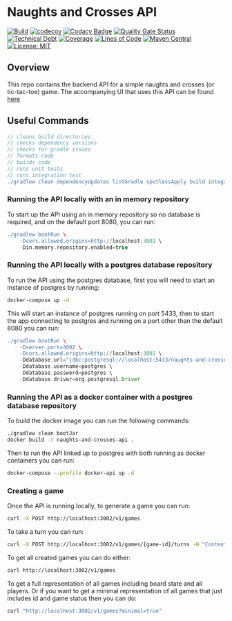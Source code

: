 # Naughts and Crosses API

[![Build](https://github.com/michaelruocco/naughts-and-crosses-api/workflows/pipeline/badge.svg)](https://github.com/michaelruocco/naughts-and-crosses-api/actions)
[![codecov](https://codecov.io/gh/michaelruocco/naughts-and-crosses-api/branch/master/graph/badge.svg?token=FWDNP534O7)](https://codecov.io/gh/michaelruocco/naughts-and-crosses-api)
[![Codacy Badge](https://app.codacy.com/project/badge/Grade/272889cf707b4dcb90bf451392530794)](https://www.codacy.com/gh/michaelruocco/naughts-and-crosses-api/dashboard?utm_source=github.com&amp;utm_medium=referral&amp;utm_content=michaelruocco/naughts-and-crosses-api&amp;utm_campaign=Badge_Grade)
[![Quality Gate Status](https://sonarcloud.io/api/project_badges/measure?project=michaelruocco_naughts-and-crosses-api&metric=alert_status)](https://sonarcloud.io/dashboard?id=michaelruocco_naughts-and-crosses-api)
[![Technical Debt](https://sonarcloud.io/api/project_badges/measure?project=michaelruocco_naughts-and-crosses-api&metric=sqale_index)](https://sonarcloud.io/dashboard?id=michaelruocco_naughts-and-crosses-api)
[![Coverage](https://sonarcloud.io/api/project_badges/measure?project=michaelruocco_naughts-and-crosses-api&metric=coverage)](https://sonarcloud.io/dashboard?id=michaelruocco_naughts-and-crosses-api)
[![Lines of Code](https://sonarcloud.io/api/project_badges/measure?project=michaelruocco_naughts-and-crosses-api&metric=ncloc)](https://sonarcloud.io/dashboard?id=michaelruocco_naughts-and-crosses-api)
[![Maven Central](https://img.shields.io/maven-central/v/com.github.michaelruocco/naughts-and-crosses-api.svg?label=Maven%20Central)](https://search.maven.org/search?q=g:%22com.github.michaelruocco%22%20AND%20a:%22naughts-and-crosses-api%22)
[![License: MIT](https://img.shields.io/badge/License-MIT-yellow.svg)](https://opensource.org/licenses/MIT)

## Overview

This repo contains the backend API for a simple naughts and crosses (or tic-tac-toe) game.
The accompanying UI that uses this API can be found [here](https://github.com/michaelruocco/naughts-and-crosses-ui)

## Useful Commands

```gradle
// cleans build directories
// checks dependency versions
// checks for gradle issues
// formats code
// builds code
// runs unit tests
// runs integration test
./gradlew clean dependencyUpdates lintGradle spotlessApply build integrationTest
```

### Running the API locally with an in memory repository

To start up the API using an in memory repository so no database is required, 
and on the default port 8080, you can run:

```gradle
./gradlew bootRun \
    -Dcors.allowed.origins=http://localhost:3001 \
    -Din.memory.repository.enabled=true
```

### Running the API locally with a postgres database repository

To run the API using the postgres database, first you will need to start
an instance of postgres by running:

```bash
docker-compose up -d
```

This will start an instance of postgres running on port 5433, then to start
the app connecting to postgres and running on a port other than the default 8080
you can run:

```gradle
./gradlew bootRun \
    -Dserver.port=3002 \
    -Dcors.allowed.origins=http://localhost:3001 \
    -Ddatabase.url="jdbc:postgresql://localhost:5433/naughts-and-crosses-api" \
    -Ddatabase.username=postgres \
    -Ddatabase.password=postgres \
    -Ddatabase.driver=org.postgresql.Driver
```

### Running the API as a docker container with a postgres database repository

To build the docker image you can run the following commands:

```bash
./gradlew clean bootJar
docker build -t naughts-and-crosses-api .
```

Then to run the API linked up to postgres with both running as docker containers
you can run:

```bash
docker-compose --profile docker-api up -d
```

### Creating a game

Once the API is running locally, to generate a game you can run:

```bash
curl -X POST http://localhost:3002/v1/games
```

To take a turn you can run:

```bash
curl -X POST http://localhost:3002/v1/games/{game-id}/turns -H "Content-Type: application/json" -d '{"coordinates":{"x":1,"y":1},"token":"X"}'  
```

To get all created games you can do either:

```bash
curl http://localhost:3002/v1/games
```

To get a full representation of all games including board state and all players.
Or if you want to get a minimal representation of all games that just includes
id and game status then you can do:

```bash
curl "http://localhost:3002/v1/games?minimal=true"
```
